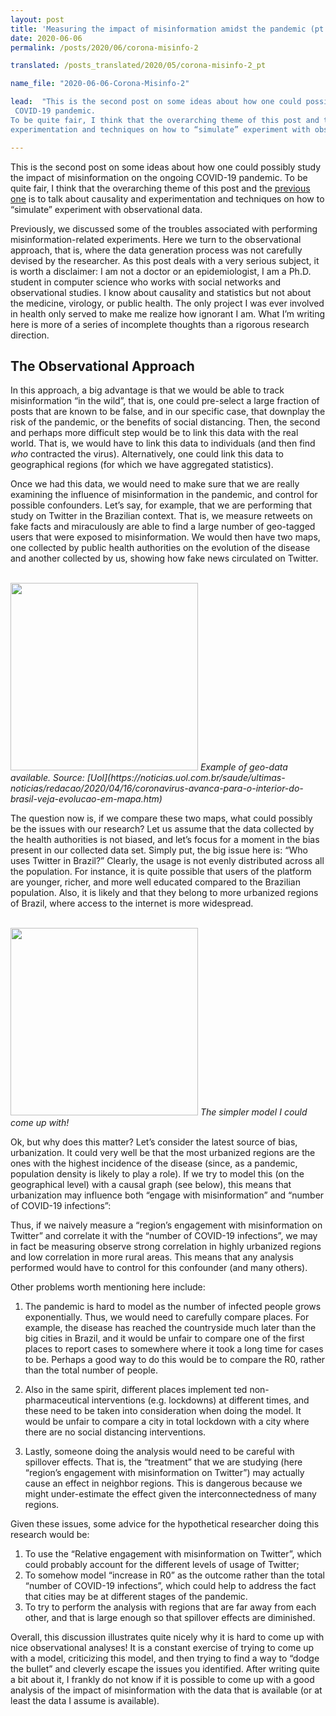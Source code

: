 ```yaml
---
layout: post
title: 'Measuring the impact of misinformation amidst the pandemic (pt. 2)'
date: 2020-06-06
permalink: /posts/2020/06/corona-misinfo-2

translated: /posts_translated/2020/05/corona-misinfo-2_pt

name_file: "2020-06-06-Corona-Misinfo-2"

lead:  "This is the second post on some ideas about how one could possibly study the impact of misinformation on the ongoing
 COVID-19 pandemic. 
To be quite fair, I think that the overarching theme of this post and the previous one is to talk about causality and 
experimentation and techniques on how to “simulate” experiment with observational data."

---
```


This is the second post on some ideas about how one could possibly study the impact of misinformation on the ongoing
 COVID-19 pandemic. 
To be quite fair, I think that the overarching theme of this post and the 
[previous one](/posts/2020/05/corona-misinfo) is to talk about causality and 
experimentation and techniques on how to “simulate” experiment with observational data.

Previously, we discussed some of the troubles associated with performing misinformation-related experiments. 
Here we turn to the observational approach, that is, where the data generation process was not carefully devised by the 
researcher.
As this post deals with a very serious subject, it is worth a disclaimer:
I am not a doctor or an epidemiologist, I am a Ph.D. student in computer science who works with social networks and 
observational studies.
I know about causality and statistics but not about the medicine, virology, or public health. 
The only project I was ever involved in health only served to make me realize how ignorant I am. 
What I’m writing here is more of a series of incomplete thoughts than a rigorous research direction. 

## The Observational Approach

In this approach, a big advantage is that we would be able to track misinformation “in the wild”, that is, one could 
pre-select a large fraction of posts that are known to be false, and in our specific case, that downplay the risk of the
pandemic, or the benefits of social distancing.
Then, the second and perhaps more difficult step would be to link this data with the real world. That is, we would have
to link this data to individuals (and then find *who* contracted the virus). 
Alternatively, one could link this data to geographical regions (for which we have aggregated statistics).

Once we had this data, we would need to make sure that we are really examining the influence of misinformation in the 
pandemic, and control for possible confounders. 
Let’s say, for example, that we are performing that study on Twitter in the Brazilian context. 
That is, we measure retweets on fake facts and miraculously are able to find a large number of geo-tagged users that 
were exposed to misinformation. We would then have two maps, one collected by public health authorities on the evolution
 of the disease and another collected by us, showing how fake news circulated on Twitter.
 
<br />
<img src="{{ site.baseurl }}/images/2020-06-06-Corona-Misinfo-2/blog_1.png" width="300px" >
<em>Example of geo-data available. Source: [Uol](https://noticias.uol.com.br/saude/ultimas-noticias/redacao/2020/04/16/coronavirus-avanca-para-o-interior-do-brasil-veja-evolucao-em-mapa.htm)</em>
<br />

The question now is, if we compare these two maps, what could possibly be the issues with our research? 
Let us assume that the data collected by the health authorities is not biased, and let’s focus for a moment in the bias 
present in our collected data set. 
Simply put, the big issue here is: “Who uses Twitter in Brazil?” 
Clearly, the usage is not evenly distributed across all the population.
For instance, it is quite possible that users of the platform are younger, richer, and more well educated compared to 
the Brazilian population. Also, it is likely and that they belong to more urbanized regions of Brazil, where access to 
the internet is more widespread. 

<br />
<img src="{{ site.baseurl }}/images/2020-06-06-Corona-Misinfo-2/blog_2.png" width="300px" >
<em>The simpler model I could come up with!</em>
<br />

Ok, but why does this matter? Let’s consider the latest source of bias, urbanization. It could very well be that the 
most urbanized regions are the ones with the highest incidence of the disease (since, as a pandemic, population density 
is likely to play a role). If we try to model this (on the geographical level) with a causal graph (see below), this
 means that urbanization may influence both “engage with misinformation” and “number of COVID-19 infections”:

Thus, if we naively measure a “region’s engagement with misinformation on Twitter” and correlate it with the “number of
 COVID-19 infections”, we may in fact be measuring observe strong correlation in highly urbanized regions and low 
 correlation in more rural areas. This means that any analysis performed would have to control for this confounder (and 
 many others). 

Other problems worth mentioning here include: 

1. The pandemic is hard to model as the number of infected people grows 
exponentially. Thus, we would need to carefully compare places. For example, the disease has reached the countryside
much later than the big cities in Brazil, and it would be unfair to compare one of the first places to report cases to
somewhere where it took a long time for cases to be. Perhaps a good way to do this would be to compare the R0, rather
than the total number of people.

2. Also in the same spirit, different places implement ted non-pharmaceutical interventions (e.g. lockdowns) at 
different times, and these need to be taken into consideration when doing the model. It would be unfair to compare a 
city in total lockdown with a city where there are no social distancing interventions.

3. Lastly, someone doing the analysis would need to be careful with spillover effects. That is, the “treatment” that we 
are studying (here “region’s engagement with misinformation on Twitter”) may actually cause an effect in neighbor
regions. This is dangerous because we might under-estimate the effect given the interconnectedness of many regions.

Given these issues, some advice for the hypothetical researcher doing this research would be: 

1. To use the “Relative engagement with misinformation on Twitter”, which could probably account for the different levels
 of usage of Twitter;
2. To somehow model  “increase in R0” as the outcome rather than the total “number of COVID-19 infections”, which could 
help to address the fact that cities may be at different stages of the pandemic. 
3. To try to perform the analysis with regions that are far away from each other, and that is large enough so that 
spillover effects are diminished.

Overall, this discussion illustrates quite nicely why it is hard to come up with nice observational analyses! 
It is a constant exercise of trying to come up with a model, criticizing this model, and then trying to find a way to 
“dodge the bullet” and cleverly escape the issues you identified. 
After writing quite a bit about it, I frankly do not know if it is possible to come up with a good analysis of the 
impact of misinformation with the data that is available (or at least the data I assume is available).
